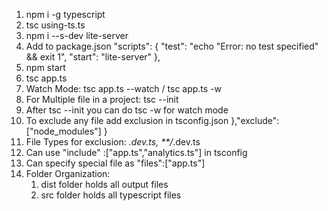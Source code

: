 1. npm i -g typescript
2. tsc using-ts.ts
3. npm i --s-dev lite-server
4. Add to package.json
   "scripts": {
   "test": "echo \"Error: no test specified\" && exit 1",
   "start": "lite-server"
   },
5. npm start
6. tsc app.ts
7. Watch Mode: tsc app.ts --watch / tsc app.ts -w
8. For Multiple file in a project: tsc --init
9. After tsc --init you can do tsc -w for watch mode
10. To exclude any file add exclusion in tsconfig.json
    },"exclude": ["node_modules"]
    }
11. File Types for exclusion: _.dev.ts, \*\*/_.dev.ts
12. Can use "include" :["app.ts","analytics.ts"] in tsconfig
13. Can specify special file as "files":["app.ts"]
14. Folder Organization:
    1. dist folder holds all output files
    2. src folder holds all typescript files
